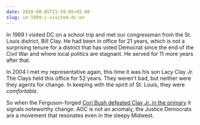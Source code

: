 ```yaml
---
date: 2020-08-05T21:59:05+02:00
slug: in-1989-i-visited-dc-on
---
```

In 1989 I visited DC on a school trip and met our congressman from the St. Louis district, Bill Clay. He had been in office for 21 years, which is not a surprising tenure for a district that has voted Democrat since the end of the Civil War and where local politics are stagnant. He served for 11 more years after that.

In 2004 I met my representative again, this time it was his son Lacy Clay Jr. The Clays held this office for 52 years. They weren't bad, but neither were they agents for change. In keeping with the spirit of St. Louis, they were _comfortable_.

So when the Ferguson-forged [Cori Bush defeated Clay Jr. in the primary](https://www.nytimes.com/2020/08/05/us/politics/cori-bush-missouri-william-lacy-clay.html) it signals noteworthy change. AOC is not an anomaly, the Justice Democrats are a movement that resonates even in the sleepy Midwest.


